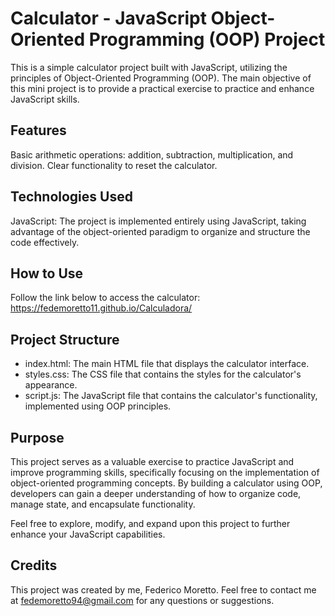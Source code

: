 # Calculator - JavaScript Object-Oriented Programming (OOP) Project
This is a simple calculator project built with JavaScript, utilizing the principles of Object-Oriented Programming (OOP). The main objective of this mini project is to provide a practical exercise to practice and enhance JavaScript skills.

## Features
Basic arithmetic operations: addition, subtraction, multiplication, and division.
Clear functionality to reset the calculator.
## Technologies Used
JavaScript: The project is implemented entirely using JavaScript, taking advantage of the object-oriented paradigm to organize and structure the code effectively.
## How to Use
Follow the link below to access the calculator: https://fedemoretto11.github.io/Calculadora/
## Project Structure
- index.html: The main HTML file that displays the calculator interface.  
- styles.css: The CSS file that contains the styles for the calculator's appearance.  
- script.js: The JavaScript file that contains the calculator's functionality, implemented using OOP principles.  
## Purpose
This project serves as a valuable exercise to practice JavaScript and improve programming skills, specifically focusing on the implementation of object-oriented programming concepts. By building a calculator using OOP, developers can gain a deeper understanding of how to organize code, manage state, and encapsulate functionality.

Feel free to explore, modify, and expand upon this project to further enhance your JavaScript capabilities.

## Credits
This project was created by me, Federico Moretto. Feel free to contact me at fedemoretto94@gmail.com for any questions or suggestions.
